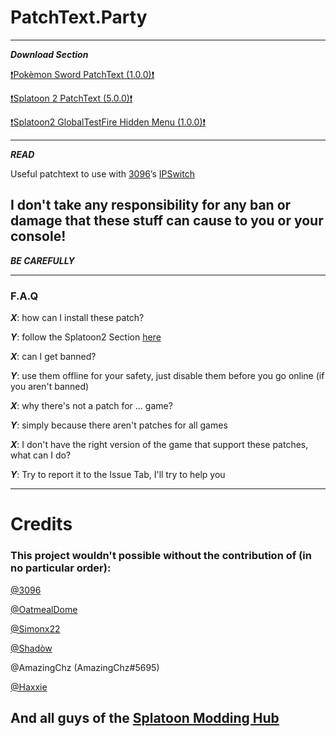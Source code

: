 # PatchText.Party

---
***Download Section***

[❗️Pokèmon Sword PatchText (1.0.0)❗️](https://raw.githubusercontent.com/Back0ldor/PatchText.Party/master/PkSw_1.0.0.pchtxt)

[❗️Splatoon 2 PatchText (5.0.0)❗️](https://raw.githubusercontent.com/Back0ldor/PatchText.Party/master/S2_5.0.0.pchtxt)

[❗️Splatoon2 GlobalTestFire Hidden Menu (1.0.0)❗️](https://raw.githubusercontent.com/Back0ldor/PatchText.Party/master/S2Testfire_1.0.0.pchtxt)


---
***READ***

Useful patchtext to use with [3096](https://github.com/3096)’s [IPSwitch](https://github.com/3096/ipswitch/releases)

## I don't take any responsibility for any ban or damage that these stuff can cause to you or your console!

***BE CAREFULLY***

---
### F.A.Q

***X***: how can I install these patch?

***Y***: follow the Splatoon2 Section [here](https://back0ldor.github.io)


***X***: can I get banned?

***Y***: use them offline for your safety, just disable them before you go online (if you aren't banned)


***X***: why there's not a patch for ... game?

***Y***: simply because there aren't patches for all games


***X***: I don't have the right version of the game that support these patches, what can I do?

***Y***: Try to report it to the Issue Tab, I'll try to help you

---
# Credits

### This project wouldn't possible without the contribution of (in no particular order):

[@3096](https://github.com/3096)

[@OatmealDome](https://oatmealdome.me)

[@Simonx22](https://github.com/Simonx22)

[@Shadòw](https://github.com/shadowninja108)

@AmazingChz (AmazingChz#5695)

[@Haxxie](https://youtube.com/Haxxie)

And all guys of the [Splatoon Modding Hub](https://discord.gg/5k4msvP)
---
